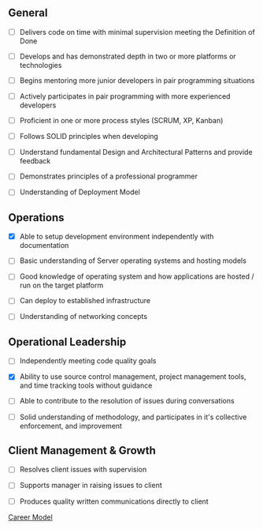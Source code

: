 ## **General**

- [ ]  Delivers code on time with minimal supervision meeting the Definition of Done
    
- [ ]  Develops and has demonstrated depth in two or more platforms or technologies

- [ ]  Begins mentoring more junior developers in pair programming situations
    
- [ ]  Actively participates in pair programming with more experienced developers
    
- [ ]  Proficient in one or more process styles (SCRUM, XP, Kanban)
    
- [ ]  Follows SOLID principles when developing
    
- [ ]  Understand fundamental Design and Architectural Patterns and provide feedback
    
- [ ]  Demonstrates principles of a professional programmer
    
- [ ]  Understanding of Deployment Model
    

## **Operations**

- [x]  Able to setup development environment independently with documentation
    
- [ ]  Basic understanding of Server operating systems and hosting models
    
- [ ]  Good knowledge of operating system and how applications are hosted / run on the target platform
    
- [ ]  Can deploy to established infrastructure
    
- [ ]  Understanding of networking concepts
    

## **Operational Leadership**

- [ ]  Independently meeting code quality goals
    
- [x]  Ability to use source control management, project management tools, and time tracking tools without guidance
    
- [ ]  Able to contribute to the resolution of issues during conversations
    
- [ ]  Solid understanding of methodology, and participates in it's collective enforcement, and improvement
    

## **Client Management & Growth**

- [ ]  Resolves client issues with supervision
    
- [ ]  Supports manager in raising issues to client 
    
- [ ]  Produces quality written communications directly to client
    

[Career Model](https://nexient.atlassian.net/wiki/spaces/CP/pages/4423732 "/wiki/spaces/CP/pages/4423732")